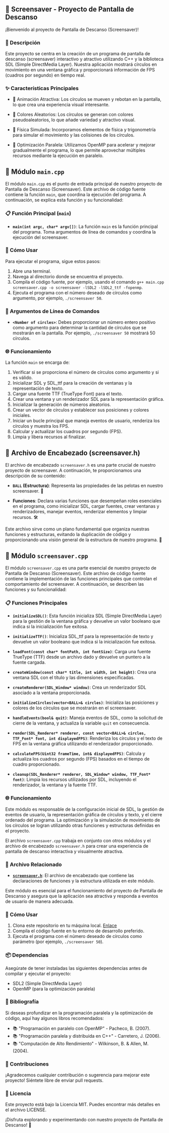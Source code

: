 ## 🌟 Screensaver - Proyecto de Pantalla de Descanso

¡Bienvenido al proyecto de Pantalla de Descanso (Screensaver)!

### 📄 Descripción

Este proyecto se centra en la creación de un programa de pantalla de descanso (screensaver) interactivo y atractivo utilizando C++ y la biblioteca SDL (Simple DirectMedia Layer). Nuestra aplicación mostrará círculos en movimiento en una ventana gráfica y proporcionará información de FPS (cuadros por segundo) en tiempo real.

### ✨ Características Principales

- 🎨 Animación Atractiva: Los círculos se mueven y rebotan en la pantalla, lo que crea una experiencia visual interesante.

- 🌈 Colores Aleatorios: Los círculos se generan con colores pseudoaleatorios, lo que añade variedad y atractivo visual.

- 🎯 Física Simulada: Incorporamos elementos de física y trigonometría para simular el movimiento y las colisiones de los círculos.

- 🚀 Optimización Paralela: Utilizamos OpenMP para acelerar y mejorar gradualmente el programa, lo que permite aprovechar múltiples recursos mediante la ejecución en paralelo.


## 📁 Módulo `main.cpp`

El módulo `main.cpp` es el punto de entrada principal de nuestro proyecto de Pantalla de Descanso (Screensaver). Este archivo de código fuente contiene la función `main`, que coordina la ejecución del programa. A continuación, se explica esta función y su funcionalidad:

### 📋 Función Principal (`main`)

- **`main(int argc, char* argv[])`**: La función `main` es la función principal del programa. Toma argumentos de línea de comandos y coordina la ejecución del screensaver.

### 🚀 Cómo Usar

Para ejecutar el programa, sigue estos pasos:

1. Abre una terminal.
2. Navega al directorio donde se encuentra el proyecto.
3. Compila el código fuente, por ejemplo, usando el comando `g++ main.cpp screensaver.cpp -o screensaver -lSDL2 -lSDL2_ttf -fopenmp`.
4. Ejecuta el programa con el número deseado de círculos como argumento, por ejemplo, `./screensaver 50`.

### 🧾 Argumentos de Línea de Comandos

- **`<Number of circles>`**: Debes proporcionar un número entero positivo como argumento para determinar la cantidad de círculos que se mostrarán en la pantalla. Por ejemplo, `./screensaver 50` mostrará 50 círculos.

### 🌐 Funcionamiento

La función `main` se encarga de:

1. Verificar si se proporciona el número de círculos como argumento y si es válido.
2. Inicializar SDL y SDL_ttf para la creación de ventanas y la representación de texto.
3. Cargar una fuente TTF (TrueType Font) para el texto.
4. Crear una ventana y un renderizador SDL para la representación gráfica.
5. Inicializar la generación de números aleatorios.
6. Crear un vector de círculos y establecer sus posiciones y colores iniciales.
7. Iniciar un bucle principal que maneja eventos de usuario, renderiza los círculos y muestra los FPS.
8. Calcular y actualizar los cuadros por segundo (FPS).
9. Limpia y libera recursos al finalizar.




## 📄 Archivo de Encabezado (screensaver.h)

El archivo de encabezado `screensaver.h` es una parte crucial de nuestro proyecto de screensaver. A continuación, te proporcionamos una descripción de su contenido:

- **`BALL` (Estructura)**: Representa las propiedades de las pelotas en nuestro screensaver. 🎾

- **Funciones**: Declara varias funciones que desempeñan roles esenciales en el programa, como inicializar SDL, cargar fuentes, crear ventanas y renderizadores, manejar eventos, renderizar elementos y limpiar recursos. 🛠️

Este archivo sirve como un plano fundamental que organiza nuestras funciones y estructuras, evitando la duplicación de código y proporcionando una visión general de la estructura de nuestro programa. 📝

## 📁 Módulo `screensaver.cpp`

El módulo `screensaver.cpp` es una parte esencial de nuestro proyecto de Pantalla de Descanso (Screensaver). Este archivo de código fuente contiene la implementación de las funciones principales que controlan el comportamiento del screensaver. A continuación, se describen las funciones y su funcionalidad:

### 📋 Funciones Principales

- **`initializeSDL()`**: Esta función inicializa SDL (Simple DirectMedia Layer) para la gestión de la ventana gráfica y devuelve un valor booleano que indica si la inicialización fue exitosa.

- **`initializeTTF()`**: Inicializa SDL_ttf para la representación de texto y devuelve un valor booleano que indica si la inicialización fue exitosa.

- **`loadFont(const char* fontPath, int fontSize)`**: Carga una fuente TrueType (TTF) desde un archivo dado y devuelve un puntero a la fuente cargada.

- **`createWindow(const char* title, int width, int height)`**: Crea una ventana SDL con el título y las dimensiones especificadas.

- **`createRenderer(SDL_Window* window)`**: Crea un renderizador SDL asociado a la ventana proporcionada.

- **`initializeCircles(vector<BALL>& circles)`**: Inicializa las posiciones y colores de los círculos que se mostrarán en el screensaver.

- **`handleEvents(bool& quit)`**: Maneja eventos de SDL, como la solicitud de cierre de la ventana, y actualiza la variable `quit` en consecuencia.

- **`render(SDL_Renderer* renderer, const vector<BALL>& circles, TTF_Font* font, int displayedFPS)`**: Renderiza los círculos y el texto de FPS en la ventana gráfica utilizando el renderizador proporcionado.

- **`calculateFPS(Uint32 frameTime, int& displayedFPS)`**: Calcula y actualiza los cuadros por segundo (FPS) basados en el tiempo de cuadro proporcionado.

- **`cleanup(SDL_Renderer* renderer, SDL_Window* window, TTF_Font* font)`**: Limpia los recursos utilizados por SDL, incluyendo el renderizador, la ventana y la fuente TTF.

### 🌐 Funcionamiento

Este módulo es responsable de la configuración inicial de SDL, la gestión de eventos de usuario, la representación gráfica de círculos y texto, y el cierre ordenado del programa. La optimización y la simulación de movimiento de los círculos se logran utilizando otras funciones y estructuras definidas en el proyecto.

El archivo `screensaver.cpp` trabaja en conjunto con otros módulos y el archivo de encabezado `screensaver.h` para crear una experiencia de pantalla de descanso interactiva y visualmente atractiva.

### 📄 Archivo Relacionado

- [**`screensaver.h`**](screensaver.h): El archivo de encabezado que contiene las declaraciones de funciones y la estructura utilizada en este módulo.

Este módulo es esencial para el funcionamiento del proyecto de Pantalla de Descanso y asegura que la aplicación sea atractiva y responda a eventos de usuario de manera adecuada.


### 🚀 Cómo Usar

1. Clona este repositorio en tu máquina local. [Enlace](https://github.com/aleg001/Proyecto1-Paralela)
2. Compila el código fuente en tu entorno de desarrollo preferido.
3. Ejecuta el programa con el número deseado de círculos como parámetro (por ejemplo, `./screensaver 50`).

### 📦 Dependencias

Asegúrate de tener instaladas las siguientes dependencias antes de compilar y ejecutar el proyecto:

- SDL2 (Simple DirectMedia Layer)
- OpenMP (para la optimización paralela)

### 📖 Bibliografía

Si deseas profundizar en la programación paralela y la optimización de código, aquí hay algunos libros recomendados:

- 📚 "Programación en paralelo con OpenMP" - Pacheco, B. (2007).
- 📚 "Programación paralela y distribuida en C++" - Carretero, J. (2006).
- 📚 "Computación de Alto Rendimiento" - Wilkinson, B. & Allen, M. (2004).

### 🙏 Contribuciones

¡Agradecemos cualquier contribución o sugerencia para mejorar este proyecto! Siéntete libre de enviar pull requests.

### 📝 Licencia

Este proyecto está bajo la Licencia MIT. Puedes encontrar más detalles en el archivo LICENSE.

¡Disfruta explorando y experimentando con nuestro proyecto de Pantalla de Descanso! 👾





